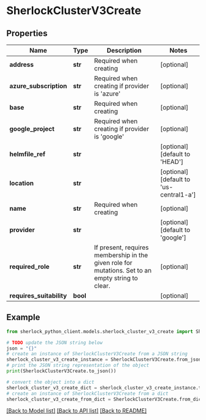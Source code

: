 # SherlockClusterV3Create


## Properties

Name | Type | Description | Notes
------------ | ------------- | ------------- | -------------
**address** | **str** | Required when creating | [optional] 
**azure_subscription** | **str** | Required when creating if provider is &#39;azure&#39; | [optional] 
**base** | **str** | Required when creating | [optional] 
**google_project** | **str** | Required when creating if provider is &#39;google&#39; | [optional] 
**helmfile_ref** | **str** |  | [optional] [default to 'HEAD']
**location** | **str** |  | [optional] [default to 'us-central1-a']
**name** | **str** | Required when creating | [optional] 
**provider** | **str** |  | [optional] [default to 'google']
**required_role** | **str** | If present, requires membership in the given role for mutations. Set to an empty string to clear. | [optional] 
**requires_suitability** | **bool** |  | [optional] 

## Example

```python
from sherlock_python_client.models.sherlock_cluster_v3_create import SherlockClusterV3Create

# TODO update the JSON string below
json = "{}"
# create an instance of SherlockClusterV3Create from a JSON string
sherlock_cluster_v3_create_instance = SherlockClusterV3Create.from_json(json)
# print the JSON string representation of the object
print(SherlockClusterV3Create.to_json())

# convert the object into a dict
sherlock_cluster_v3_create_dict = sherlock_cluster_v3_create_instance.to_dict()
# create an instance of SherlockClusterV3Create from a dict
sherlock_cluster_v3_create_from_dict = SherlockClusterV3Create.from_dict(sherlock_cluster_v3_create_dict)
```
[[Back to Model list]](../README.md#documentation-for-models) [[Back to API list]](../README.md#documentation-for-api-endpoints) [[Back to README]](../README.md)


